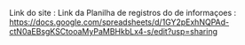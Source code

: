 Link do site :
Link da Planilha de registros do de informaçoes : https://docs.google.com/spreadsheets/d/1GY2pExhNQPAd-ctN0aEBsgKSCtooaMyPaMBHkbLx4-s/edit?usp=sharing

